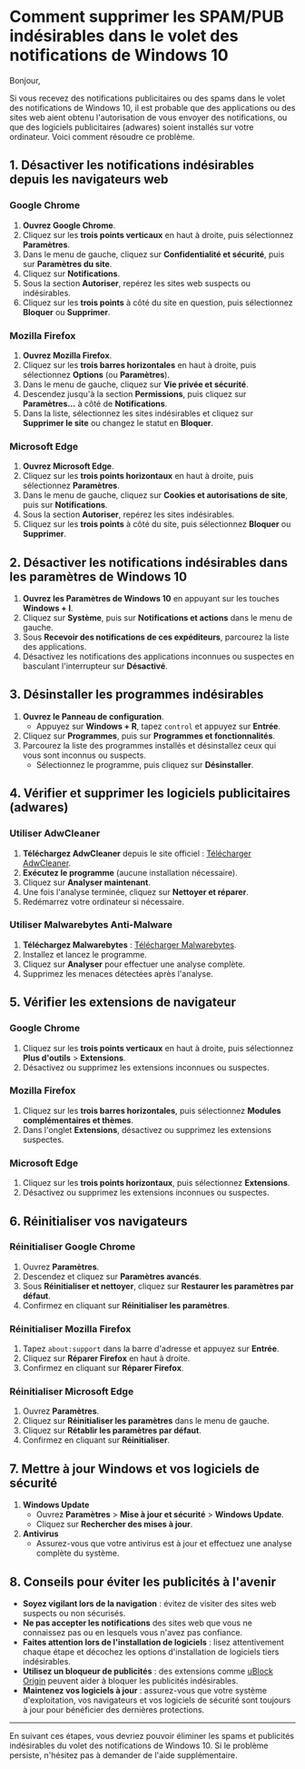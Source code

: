 # Comment supprimer les SPAM/PUB indésirables dans le volet des notifications de Windows 10

Bonjour,

Si vous recevez des notifications publicitaires ou des spams dans le volet des notifications de Windows 10, il est probable que des applications ou des sites web aient obtenu l'autorisation de vous envoyer des notifications, ou que des logiciels publicitaires (adwares) soient installés sur votre ordinateur. Voici comment résoudre ce problème.

## 1. Désactiver les notifications indésirables depuis les navigateurs web

### **Google Chrome**

1. **Ouvrez Google Chrome**.
2. Cliquez sur les **trois points verticaux** en haut à droite, puis sélectionnez **Paramètres**.
3. Dans le menu de gauche, cliquez sur **Confidentialité et sécurité**, puis sur **Paramètres du site**.
4. Cliquez sur **Notifications**.
5. Sous la section **Autoriser**, repérez les sites web suspects ou indésirables.
6. Cliquez sur les **trois points** à côté du site en question, puis sélectionnez **Bloquer** ou **Supprimer**.

### **Mozilla Firefox**

1. **Ouvrez Mozilla Firefox**.
2. Cliquez sur les **trois barres horizontales** en haut à droite, puis sélectionnez **Options** (ou **Paramètres**).
3. Dans le menu de gauche, cliquez sur **Vie privée et sécurité**.
4. Descendez jusqu'à la section **Permissions**, puis cliquez sur **Paramètres...** à côté de **Notifications**.
5. Dans la liste, sélectionnez les sites indésirables et cliquez sur **Supprimer le site** ou changez le statut en **Bloquer**.

### **Microsoft Edge**

1. **Ouvrez Microsoft Edge**.
2. Cliquez sur les **trois points horizontaux** en haut à droite, puis sélectionnez **Paramètres**.
3. Dans le menu de gauche, cliquez sur **Cookies et autorisations de site**, puis sur **Notifications**.
4. Sous la section **Autoriser**, repérez les sites indésirables.
5. Cliquez sur les **trois points** à côté du site, puis sélectionnez **Bloquer** ou **Supprimer**.

## 2. Désactiver les notifications indésirables dans les paramètres de Windows 10

1. **Ouvrez les Paramètres de Windows 10** en appuyant sur les touches **Windows + I**.
2. Cliquez sur **Système**, puis sur **Notifications et actions** dans le menu de gauche.
3. Sous **Recevoir des notifications de ces expéditeurs**, parcourez la liste des applications.
4. Désactivez les notifications des applications inconnues ou suspectes en basculant l'interrupteur sur **Désactivé**.

## 3. Désinstaller les programmes indésirables

1. **Ouvrez le Panneau de configuration**.
   - Appuyez sur **Windows + R**, tapez `control` et appuyez sur **Entrée**.
2. Cliquez sur **Programmes**, puis sur **Programmes et fonctionnalités**.
3. Parcourez la liste des programmes installés et désinstallez ceux qui vous sont inconnus ou suspects.
   - Sélectionnez le programme, puis cliquez sur **Désinstaller**.

## 4. Vérifier et supprimer les logiciels publicitaires (adwares)

### **Utiliser AdwCleaner**

1. **Téléchargez AdwCleaner** depuis le site officiel : [Télécharger AdwCleaner](https://fr.malwarebytes.com/adwcleaner/).
2. **Exécutez le programme** (aucune installation nécessaire).
3. Cliquez sur **Analyser maintenant**.
4. Une fois l'analyse terminée, cliquez sur **Nettoyer et réparer**.
5. Redémarrez votre ordinateur si nécessaire.

### **Utiliser Malwarebytes Anti-Malware**

1. **Téléchargez Malwarebytes** : [Télécharger Malwarebytes](https://fr.malwarebytes.com/).
2. Installez et lancez le programme.
3. Cliquez sur **Analyser** pour effectuer une analyse complète.
4. Supprimez les menaces détectées après l'analyse.

## 5. Vérifier les extensions de navigateur

### **Google Chrome**

1. Cliquez sur les **trois points verticaux** en haut à droite, puis sélectionnez **Plus d'outils** > **Extensions**.
2. Désactivez ou supprimez les extensions inconnues ou suspectes.

### **Mozilla Firefox**

1. Cliquez sur les **trois barres horizontales**, puis sélectionnez **Modules complémentaires et thèmes**.
2. Dans l'onglet **Extensions**, désactivez ou supprimez les extensions suspectes.

### **Microsoft Edge**

1. Cliquez sur les **trois points horizontaux**, puis sélectionnez **Extensions**.
2. Désactivez ou supprimez les extensions inconnues ou suspectes.

## 6. Réinitialiser vos navigateurs

### **Réinitialiser Google Chrome**

1. Ouvrez **Paramètres**.
2. Descendez et cliquez sur **Paramètres avancés**.
3. Sous **Réinitialiser et nettoyer**, cliquez sur **Restaurer les paramètres par défaut**.
4. Confirmez en cliquant sur **Réinitialiser les paramètres**.

### **Réinitialiser Mozilla Firefox**

1. Tapez `about:support` dans la barre d'adresse et appuyez sur **Entrée**.
2. Cliquez sur **Réparer Firefox** en haut à droite.
3. Confirmez en cliquant sur **Réparer Firefox**.

### **Réinitialiser Microsoft Edge**

1. Ouvrez **Paramètres**.
2. Cliquez sur **Réinitialiser les paramètres** dans le menu de gauche.
3. Cliquez sur **Rétablir les paramètres par défaut**.
4. Confirmez en cliquant sur **Réinitialiser**.

## 7. Mettre à jour Windows et vos logiciels de sécurité

1. **Windows Update**
   - Ouvrez **Paramètres** > **Mise à jour et sécurité** > **Windows Update**.
   - Cliquez sur **Rechercher des mises à jour**.
2. **Antivirus**
   - Assurez-vous que votre antivirus est à jour et effectuez une analyse complète du système.

## 8. Conseils pour éviter les publicités à l'avenir

- **Soyez vigilant lors de la navigation** : évitez de visiter des sites web suspects ou non sécurisés.
- **Ne pas accepter les notifications** des sites web que vous ne connaissez pas ou en lesquels vous n'avez pas confiance.
- **Faites attention lors de l'installation de logiciels** : lisez attentivement chaque étape et décochez les options d'installation de logiciels tiers indésirables.
- **Utilisez un bloqueur de publicités** : des extensions comme [uBlock Origin](https://github.com/gorhill/uBlock) peuvent aider à bloquer les publicités indésirables.
- **Maintenez vos logiciels à jour** : assurez-vous que votre système d'exploitation, vos navigateurs et vos logiciels de sécurité sont toujours à jour pour bénéficier des dernières protections.

---

En suivant ces étapes, vous devriez pouvoir éliminer les spams et publicités indésirables du volet des notifications de Windows 10. Si le problème persiste, n'hésitez pas à demander de l'aide supplémentaire.